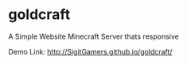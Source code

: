 # goldcraft
A Simple Website Minecraft Server thats responsive 

Demo Link: http://SigitGamers.github.io/goldcraft/
